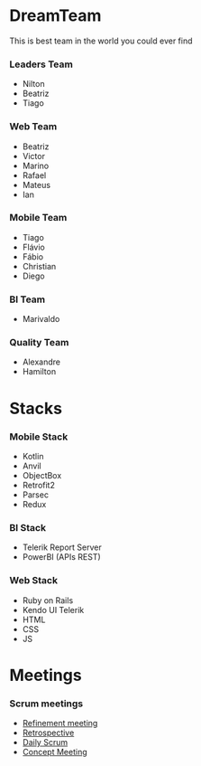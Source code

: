 # DreamTeam
This is best team in the world you could ever find

### Leaders Team
- Nilton
- Beatriz
- Tiago

### Web Team
- Beatriz
- Victor
- Marino
- Rafael
- Mateus
- Ian

### Mobile Team
- Tiago
- Flávio
- Fábio
- Christian
- Diego

### BI Team
- Marivaldo

### Quality Team
- Alexandre
- Hamilton

# Stacks

### Mobile Stack
- Kotlin
- Anvil
- ObjectBox
- Retrofit2
- Parsec
- Redux

### BI Stack
- Telerik Report Server
- PowerBI (APIs REST)

### Web Stack
- Ruby on Rails
- Kendo UI Telerik
- HTML
- CSS
- JS  

# Meetings

### Scrum meetings
- [Refinement meeting](refinement.md)
- [Retrospective](retrospective.md)
- [Daily Scrum](daily.md)
- [Concept Meeting](concept.md)
